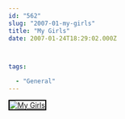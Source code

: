 ```yaml
---
id: "562"
slug: "2007-01-my-girls"
title: "My Girls"
date: 2007-01-24T18:29:02.000Z



tags:

  - "General"
---
```

<div class="sqs-html-content">
  <div style="float: left; margin-right: 10px; margin-bottom: 10px;"> <a href="http://www.flickr.com/photos/mclazarus/368393299/" title="My Girls"><img src="http://farm1.static.flickr.com/168/368393299_17ea06dd40_m.jpg" alt="My Girls" style="border: solid 2px #000000;" /></a>
</div>
<p><br clear="all" /></p>
</div>
